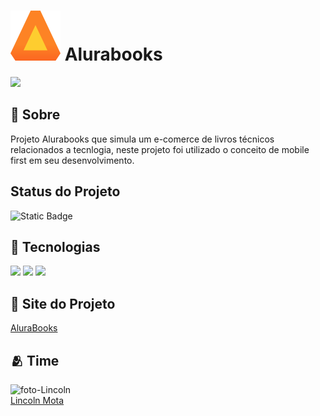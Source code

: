 
<h1> <img src ="/assets/img/Logo.svg" alt="Logo AluraBooks">  Alurabooks </h1>

<img src="https://img.shields.io/github/license/LincolnMota07/Alurabooks-Mobilefirst">

<h2> 📜 Sobre</h2>
<p>Projeto Alurabooks que simula um e-comerce de livros técnicos relacionados a tecnlogia, neste projeto foi utilizado o conceito de mobile first em seu desenvolvimento.</p>

## Status do Projeto
![Static Badge](https://img.shields.io/badge/PROJETO-CONCLU%C3%8DDO-blue)



## 🚀 Tecnologias
<div>
  <img src="https://img.shields.io/badge/HTML-239120?style=for-the-badge&logo=html5&logoColor=white">
  <img src="https://img.shields.io/badge/CSS-239120?&style=for-the-badge&logo=css3&logoColor=white">
  <img src="https://img.shields.io/badge/JavaScript-F7DF1E?style=for-the-badge&logo=javascript&logoColor=black">
</div>

## 🔗 Site do Projeto
<a href="https://alurabooks-mobilefirst-eta.vercel.app/" target="_blank">AluraBooks</a>


## 🫂 Time
<img src="https://avatars.githubusercontent.com/u/116844681?v=4" alt="foto-Lincoln" width=115><br><a href="https://github.com/LincolnMota07" target="_blank">Lincoln Mota</a>
